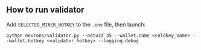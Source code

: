 ## How to run validator
Add `SELECTED_MINER_HOTKEY` to the `.env` file, then launch:

```
python neurons/validator.py --netuid 35 --wallet.name <coldkey_name> --wallet.hotkey <validator_hotkey> --logging.debug
```
